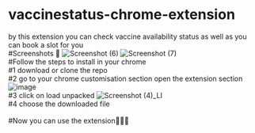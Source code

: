 # vaccinestatus-chrome-extension
by this extension you can check vaccine availability  status as well as you can book a slot for you
<br/>
#Screenshots 📸
![Screenshot (6)](https://user-images.githubusercontent.com/52071270/120308616-ecc25e00-c2f1-11eb-9669-9bd7083a8e1f.png)
![Screenshot (7)](https://user-images.githubusercontent.com/52071270/120308679-fd72d400-c2f1-11eb-8d00-deef9bd6db30.png)
<br/>
#Follow the steps to install in your chrome
<br/>
#1 download or clone the repo
<br/>
#2 go to your chrome customisation section open the extension section
![image](https://user-images.githubusercontent.com/52071270/120309544-fc8e7200-c2f2-11eb-8e93-b720460539a7.png)
<br/>
#3 click on load unpacked
![Screenshot (4)_LI](https://user-images.githubusercontent.com/52071270/120309714-2e9fd400-c2f3-11eb-8587-482a5c605ecd.jpg)
<br/>
#4 choose the downloaded file 
<br/>
<br/>
#Now you can use the extension🎉🎉🎉
